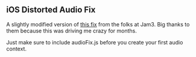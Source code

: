 ## iOS Distorted Audio Fix
A slightly modified version of [this fix](https://github.com/Jam3/ios-safe-audio-context) from the folks at Jam3.  Big 
thanks to them because this was driving me crazy for months.

Just make sure to include audioFix.js before you create your first audio context. 